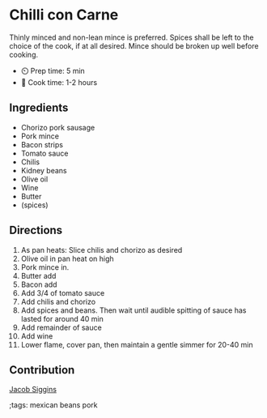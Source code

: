 # Chilli con Carne

Thinly minced and non-lean mince is preferred.
Spices shall be left to the choice of the cook, if at all desired.
Mince should be broken up well before cooking.

- ⏲️ Prep time: 5 min
- 🍳 Cook time: 1-2 hours

## Ingredients

- Chorizo pork sausage
- Pork mince
- Bacon strips
- Tomato sauce
- Chilis
- Kidney beans
- Olive oil
- Wine
- Butter
- (spices)

## Directions

1. As pan heats: Slice chilis and chorizo as desired
2. Olive oil in pan heat on high
3. Pork mince in.
4. Butter add
5. Bacon add
6. Add 3/4 of tomato sauce
7. Add chilis and chorizo
8. Add spices and beans. Then wait until audible spitting of sauce has lasted for around 40 min
9. Add remainder of sauce
10. Add wine
11. Lower flame, cover pan, then maintain a gentle simmer for 20-40 min

## Contribution

[Jacob Siggins](https://www.jacobsiggins.co.uk)

;tags: mexican beans pork
